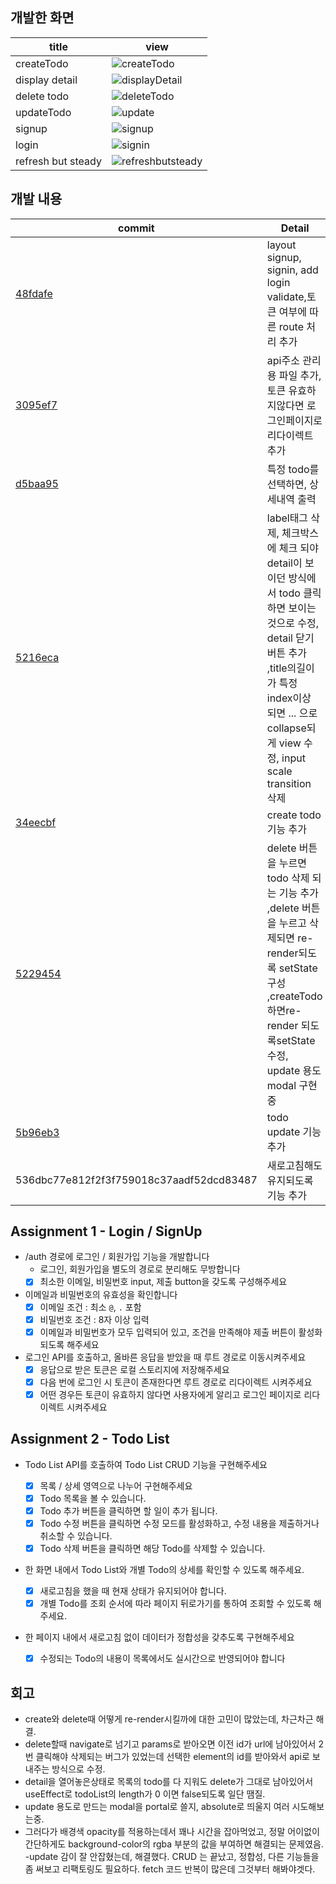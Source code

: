 ## 개발한 화면
| title  | view |
|--------|--------|
| createTodo |![createTodo](https://user-images.githubusercontent.com/79638133/235801274-99a3b5dd-3fa0-447c-8be2-40580cf080c8.gif)|
| display detail |![displayDetail](https://user-images.githubusercontent.com/79638133/235801404-3d267ef3-14a3-44ba-919c-a44f83bb0931.gif)|
| delete todo | ![deleteTodo](https://user-images.githubusercontent.com/79638133/235801416-5be7d239-2ad7-4b2b-9d4e-383aadfa6c59.gif) |
| updateTodo | ![update](https://user-images.githubusercontent.com/79638133/235801454-009bf3a8-0ffa-44e0-b35f-ac961baea5ac.gif)|
| signup |![signup](https://user-images.githubusercontent.com/79638133/235801476-c34f2835-2d4e-4020-b2fd-468e5dff9d77.gif)| 
| login |![signin](https://user-images.githubusercontent.com/79638133/235801500-ae75f154-ce95-48d9-a3ad-12b56dea4266.gif)| 
| refresh but steady| ![refreshbutsteady](https://user-images.githubusercontent.com/79638133/235801820-3e084ad6-059c-40c2-b472-1e8add8a1662.gif)| 


## 개발 내용
| commit  | Detail |
|--------|--------|
|[48fdafe](https://github.com/201steve/todo/pull/8/commits/48fdafe4f05839682faa40867c3ac4c35bcaea37)| layout signup, signin, add login validate,토큰 여부에 따른 route 처리 추가|
|[3095ef7](https://github.com/201steve/todo/pull/8/commits/3095ef7e8461c26be34b27ab35e3b9dd54844b49)|api주소 관리용 파일 추가, 토큰 유효하지않다면 로그인페이지로 리다이렉트 추가|
| [d5baa95](https://github.com/201steve/todo/pull/8/commits/d5baa9549fc9af43d99677a2cb6e3a196a70c0b6) | 특정 todo를 선택하면, 상세내역 출력 |
| [5216eca](https://github.com/201steve/todo/pull/8/commits/5216eca39996e3ff7ef41165ad8d1599cf379a26) | label태그 삭제, 체크박스에 체크 되야 detail이 보이던 방식에서 todo 클릭 하면 보이는것으로 수정, detail 닫기 버튼 추가 ,title의길이가 특정 index이상 되면 ... 으로 collapse되게 view 수정, input scale transition 삭제 |
| [34eecbf](https://github.com/201steve/todo/pull/8/commits/34eecbf49b4ba5d9c6cbb08681dcf4fde868a9ce) | create todo 기능 추가| 
| [5229454](https://github.com/201steve/todo/pull/8/commits/52294540ecbd2d5b1ee2bb2cafa2e1e6e6e0f0f0) | delete 버튼을 누르면 todo 삭제 되는 기능 추가 ,delete 버튼을 누르고 삭제되면 re-render되도록 setState 구성 ,createTodo 하면re-render 되도록setState수정, update 용도 modal 구현중 | 
|[5b96eb3](https://github.com/201steve/todo/pull/9/commits/5b96eb3233c2e50a5ec92905bef85e67044573ff)| todo update 기능 추가 | 
|536dbc77e812f2f3f759018c37aadf52dcd83487 | 새로고침해도 유지되도록 기능 추가 |


## Assignment 1 - Login / SignUp

- /auth 경로에 로그인 / 회원가입 기능을 개발합니다
  - 로그인, 회원가입을 별도의 경로로 분리해도 무방합니다
  - [x] 최소한 이메일, 비밀번호 input, 제출 button을 갖도록 구성해주세요
- 이메일과 비밀번호의 유효성을 확인합니다
  - [x] 이메일 조건 : 최소 `@`, `.` 포함
  - [x] 비밀번호 조건 : 8자 이상 입력
  - [x] 이메일과 비밀번호가 모두 입력되어 있고, 조건을 만족해야 제출 버튼이 활성화 되도록 해주세요
- 로그인 API를 호출하고, 올바른 응답을 받았을 때 루트 경로로 이동시켜주세요
  - [x] 응답으로 받은 토큰은 로컬 스토리지에 저장해주세요
  - [x] 다음 번에 로그인 시 토큰이 존재한다면 루트 경로로 리다이렉트 시켜주세요
  - [x] 어떤 경우든 토큰이 유효하지 않다면 사용자에게 알리고 로그인 페이지로 리다이렉트 시켜주세요

## Assignment 2 - Todo List

- Todo List API를 호출하여 Todo List CRUD 기능을 구현해주세요
  - [x] 목록 / 상세 영역으로 나누어 구현해주세요
  - [x] Todo 목록을 볼 수 있습니다.
  - [x] Todo 추가 버튼을 클릭하면 할 일이 추가 됩니다.
  - [x] Todo 수정 버튼을 클릭하면 수정 모드를 활성화하고, 수정 내용을 제출하거나 취소할 수 있습니다.
  - [x] Todo 삭제 버튼을 클릭하면 해당 Todo를 삭제할 수 있습니다.
- 한 화면 내에서 Todo List와 개별 Todo의 상세를 확인할 수 있도록 해주세요.
  - [x] 새로고침을 했을 때 현재 상태가 유지되어야 합니다.
  - [x] 개별 Todo를 조회 순서에 따라 페이지 뒤로가기를 통하여 조회할 수 있도록 해주세요.
- 한 페이지 내에서 새로고침 없이 데이터가 정합성을 갖추도록 구현해주세요

  - [x] 수정되는 Todo의 내용이 목록에서도 실시간으로 반영되어야 합니다
## 회고

- create와 delete때 어떻게 re-render시킬까에 대한 고민이 많았는데, 차근차근 해결.
- delete할때 navigate로 넘기고 params로 받아오면 이전 id가 url에 남아있어서 2번 클릭해야 삭제되는 버그가 있었는데 선택한 element의 id를 받아와서 api로 보내주는 방식으로 수정.
- detail을 열어놓은상태로 목록의 todo를 다 지워도 delete가 그대로 남아있어서 useEffect로 todoList의 length가 0 이면 false되도록 일단 땜질.
- update 용도로 만드는 modal을 portal로 쓸지, absolute로 띄울지 여러 시도해보는중.
- 그러다가 배경색 opacity를 적용하는데서 꽤나 시간을 잡아먹었고, 정말 어이없이 간단하게도 background-color의 rgba 부분의 값을 부여하면 해결되는 문제였음.
-update 감이 잘 안잡혔는데, 해결했다. CRUD 는 끝났고, 정합성, 다른 기능들을 좀 써보고 리팩토링도 필요하다. fetch 코드 반복이 많은데 그것부터 해봐야겟다.

